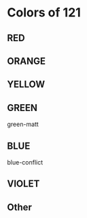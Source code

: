 # Colors of 121

## RED

## ORANGE

## YELLOW

## GREEN
green-matt

## BLUE
blue-conflict

## VIOLET

## Other
